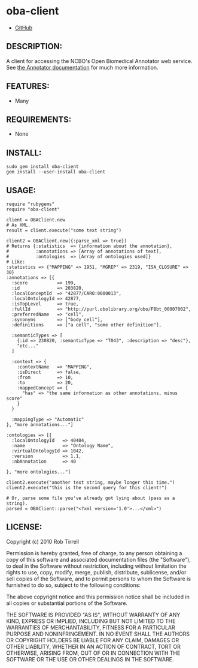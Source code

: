 # oba-client

* [GitHub](github.com/rtirrell/oba-client_ruby)

## DESCRIPTION:

A client for accessing the NCBO's Open Biomedical Annotator web service.
See [the Annotator documentation](http://www.bioontology.org/wiki/index.php/Annotator_User_Guide "Documentation") for much more information.

## FEATURES:

* Many

## REQUIREMENTS:

* None

## INSTALL:

    sudo gem install oba-client
    gem install --user-install oba-client

## USAGE:
    
    require "rubygems"
    require "oba-client"
    
    client = OBAClient.new
    # As XML.
    result = client.execute("some text string") 

    client2 = OBAClient.new({:parse_xml => true})
    # Returns {:statistics  => {information about the annotation},
    #          :annotations => [Array of annotations of text],
    #          :ontologies  => [Array of ontologies used]}
    # Like:
    :statistics => {"MAPPING" => 1951, "MGREP" => 2319, "ISA_CLOSURE" => 30}
    :annotations => [{
      :score           => 199,
      :id              => 203820,
      :localConceptId  => "42877/CARO:0000013",
      :localOntologyId => 42877,
      :isTopLevel      => true,
      :fullId          => "http://purl.obolibrary.org/obo/FBbt_00007002",
      :preferredName   => "cell",
      :synonyms        => ["body cell"],
      :definitions     => ["a cell", "some other definition"],
    	
      :semanticTypes => [
        {:id => 230820, :semanticType => "T043", :description => "desc"},
        "etc..."
      ]
    	
      :context => {
        :contextName   => "MAPPING",
        :isDirect      => false,
        :from          => 10,
        :to            => 20,
        :mappedConcept => {
          "has" => "the same information as other annotations, minus score"
        }
      }
    	
      :mappingType => "Automatic"
    }, "more annotations..."]
    	
    :ontologies => [{
      :localOntologyId   => 40404,
      :name              => "Ontology Name",
      :virtualOntologyId => 1042,
      :version           => 1.1,
      :nbAnnotation      => 40

    }, "more ontologies..."]
    	
    client2.execute("another text string, maybe longer this time.")
    client2.execute("this is the second query for this client!")
    
    # Or, parse some file you've already got lying about (pass as a string).
    parsed = OBAClient::parse("<?xml version='1.0'>...</xml>")

## LICENSE:
 
Copyright (c) 2010 Rob Tirrell

Permission is hereby granted, free of charge, to any person obtaining a copy
of this software and associated documentation files (the "Software"), to deal
in the Software without restriction, including without limitation the rights
to use, copy, modify, merge, publish, distribute, sublicense, and/or sell
copies of the Software, and to permit persons to whom the Software is
furnished to do so, subject to the following conditions:

The above copyright notice and this permission notice shall be included in
all copies or substantial portions of the Software.

THE SOFTWARE IS PROVIDED "AS IS", WITHOUT WARRANTY OF ANY KIND, EXPRESS OR
IMPLIED, INCLUDING BUT NOT LIMITED TO THE WARRANTIES OF MERCHANTABILITY,
FITNESS FOR A PARTICULAR PURPOSE AND NONINFRINGEMENT. IN NO EVENT SHALL THE
AUTHORS OR COPYRIGHT HOLDERS BE LIABLE FOR ANY CLAIM, DAMAGES OR OTHER
LIABILITY, WHETHER IN AN ACTION OF CONTRACT, TORT OR OTHERWISE, ARISING FROM,
OUT OF OR IN CONNECTION WITH THE SOFTWARE OR THE USE OR OTHER DEALINGS IN
THE SOFTWARE.

